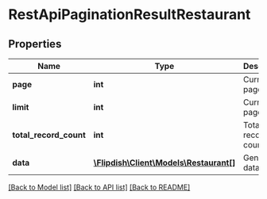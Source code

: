 # RestApiPaginationResultRestaurant

## Properties
Name | Type | Description | Notes
------------ | ------------- | ------------- | -------------
**page** | **int** | Current page index | 
**limit** | **int** | Current page size | 
**total_record_count** | **int** | Total record count | 
**data** | [**\Flipdish\\Client\Models\Restaurant[]**](Restaurant.md) | Generic data object. | 

[[Back to Model list]](../README.md#documentation-for-models) [[Back to API list]](../README.md#documentation-for-api-endpoints) [[Back to README]](../README.md)


